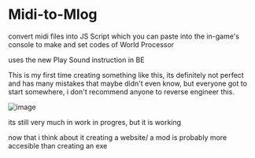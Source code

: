 # Midi-to-Mlog
convert midi files into JS Script which you can paste into the in-game's console to make and set codes of World Processor

uses the new Play Sound instruction in BE

This is my first time creating something like this, its definitely not perfect and has many mistakes that maybe didn't even know, but everyone got to start somewhere, i don't recommend anyone to reverse engineer this.

![image](https://github.com/user-attachments/assets/106e66c3-fef3-4781-9fe0-33f4453227e3)

its still very much in work in progres, but it is working

now that i think about it creating a website/ a mod is probably more accesible than creating an exe
